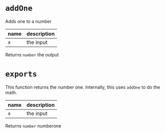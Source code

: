 # `addOne`

Adds one to a number

| name | description |
| ---- | ----------- |
| `a` | the input |


Returns `number` the output

# `exports`

This function returns the number one. Internally, this uses
`addOne` to do the math.

| name | description |
| ---- | ----------- |
| `a` | the input |


Returns `number` numberone

